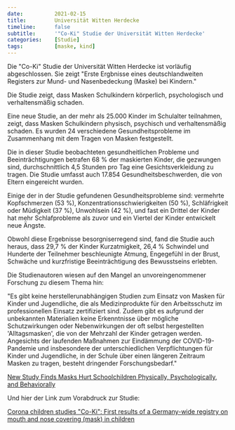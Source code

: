 ```yaml
---
date:          2021-02-15
title:         Universität Witten Herdecke
timeline:      false
subtitle:      '"Co-Ki" Studie der Universität Witten Herdecke'
categories:    [Studie]
tags:          [maske, kind]
---
```


Die "Co-Ki" Studie der Universität Witten Herdecke ist vorläufig abgeschlossen. Sie zeigt "Erste Ergbnisse eines deutschlandweiten Registers zur Mund- und Nasenbedeckung (Maske) bei Kindern."

Die Studie zeigt, dass Masken Schulkindern körperlich, psychologisch und verhaltensmäßig schaden.

Eine neue Studie, an der mehr als 25.000 Kinder im Schulalter teilnahmen, zeigt, dass Masken Schulkindern physisch, psychisch und verhaltensmäßig schaden. Es wurden 24 verschiedene Gesundheitsprobleme im Zusammenhang mit dem Tragen von Masken festgestellt.

Die in dieser Studie beobachteten gesundheitlichen Probleme und Beeinträchtigungen betrafen 68 % der maskierten Kinder, die gezwungen sind, durchschnittlich 4,5 Stunden pro Tag eine Gesichtsverkleidung zu tragen. Die Studie umfasst auch 17.854 Gesundheitsbeschwerden, die von Eltern eingereicht wurden.

Einige der in der Studie gefundenen Gesundheitsprobleme sind: vermehrte Kopfschmerzen (53 %), Konzentrationsschwierigkeiten (50 %), Schläfrigkeit oder Müdigkeit (37 %), Unwohlsein (42 %), und fast ein Drittel der Kinder hat mehr Schlafprobleme als zuvor und ein Viertel der Kinder entwickelt neue Ängste.

Obwohl diese Ergebnisse besorgniserregend sind, fand die Studie auch heraus, dass 29,7 % der Kinder Kurzatmigkeit, 26,4 % Schwindel und Hunderte der Teilnehmer beschleunigte Atmung, Engegefühl in der Brust, Schwäche und kurzfristige Beeinträchtigung des Bewusstseins erlebten.

Die Studienautoren wiesen auf den Mangel an unvoreingenommener Forschung zu diesem Thema hin:

"Es gibt keine herstellerunabhängigen Studien zum Einsatz von Masken für Kinder und Jugendliche, die als Medizinprodukte für den Arbeitsschutz im professionellen Einsatz zertifiziert sind. Zudem gibt es aufgrund der unbekannten Materialien keine Erkenntnisse über mögliche Schutzwirkungen oder Nebenwirkungen der oft selbst hergestellten 'Alltagsmasken', die von der Mehrzahl der Kinder getragen werden. Angesichts der laufenden Maßnahmen zur Eindämmung der COVID-19-Pandemie und insbesondere der unterschiedlichen Verpflichtungen für Kinder und Jugendliche, in der Schule über einen längeren Zeitraum Masken zu tragen, besteht dringender Forschungsbedarf."

[New Study Finds Masks Hurt Schoolchildren Physically, Psychologically, and Behaviorally](https://montanadailygazette.com/2021/01/25/new-study-finds-masks-hurt-schoolchildren-physically-psychologically-and-behaviorally/)

Und hier der Link zum Vorabdruck zur Studie:

[Corona children studies "Co-Ki": First results of a Germany-wide registry on mouth and nose covering (mask) in children](https://www.researchsquare.com/article/rs-124394/v2)


